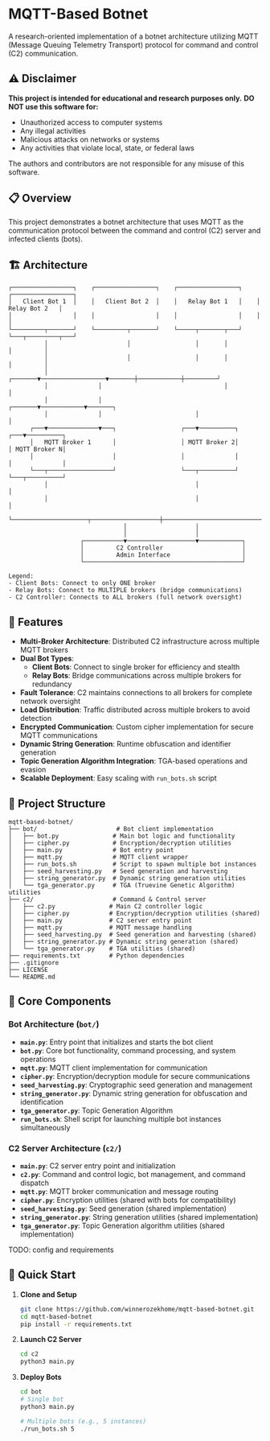 # MQTT-Based Botnet

A research-oriented implementation of a botnet architecture utilizing MQTT (Message Queuing Telemetry Transport) protocol for command and control (C2) communication.

## ⚠️ Disclaimer

**This project is intended for educational and research purposes only.** 
**DO NOT use this software for:**
- Unauthorized access to computer systems
- Any illegal activities
- Malicious attacks on networks or systems
- Any activities that violate local, state, or federal laws

The authors and contributors are not responsible for any misuse of this software.

## 📋 Overview

This project demonstrates a botnet architecture that uses MQTT as the communication protocol between the command and control (C2) server and infected clients (bots).

## 🏗️ Architecture

```
┌─────────────────┐    ┌─────────────────┐    ┌─────────────────┐    ┌─────────────────┐
│   Client Bot 1  │    │   Client Bot 2  │    │   Relay Bot 1   │    │   Relay Bot 2   │
│                 │    │                 │    │                 │    │                 │
└─────────┬───────┘    └─────────┬───────┘    └─────┬───────┬───┘    └───┬─────────┬───┘
          │                      │                  │       │            │         │
          │                      │                  │       │            │         │
          │              ┌───────▼──────────────────▼───────┼────────────┼─────────┘
          │              │                                  │            │
          │              │                          ┌───────▼────────────▼───────┐
          │              │                          │                            │
      ┌───▼──────────────▼───┐                  ┌───▼──────────┐             ┌───▼──────────┐
      │   MQTT Broker 1      │                  │ MQTT Broker 2│             │ MQTT Broker N│
      │                      │                  │              │             │              │
      └───┬──────────────────┘                  └───┬──────────┘             └───┬──────────┘
          │                                         │                            │
          │                                         │                            │
          └─────────────────────┬───────────────────┼────────────────────────────┘
                                │                   │
                                │                   │
                    ┌───────────▼───────────────────▼────────────┐
                    │         C2 Controller                      │
                    │         Admin Interface                    │
                    └────────────────────────────────────────────┘

Legend:
- Client Bots: Connect to only ONE broker
- Relay Bots: Connect to MULTIPLE brokers (bridge communications)
- C2 Controller: Connects to ALL brokers (full network oversight)
```

## 🚀 Features

- **Multi-Broker Architecture**: Distributed C2 infrastructure across multiple MQTT brokers
- **Dual Bot Types**: 
  - **Client Bots**: Connect to single broker for efficiency and stealth
  - **Relay Bots**: Bridge communications across multiple brokers for redundancy
- **Fault Tolerance**: C2 maintains connections to all brokers for complete network oversight
- **Load Distribution**: Traffic distributed across multiple brokers to avoid detection
- **Encrypted Communication**: Custom cipher implementation for secure MQTT communications
- **Dynamic String Generation**: Runtime obfuscation and identifier generation
- **Topic Generation Algorithm Integration**: TGA-based operations and evasion
- **Scalable Deployment**: Easy scaling with `run_bots.sh` script


## 📁 Project Structure

```
mqtt-based-botnet/
├── bot/                      # Bot client implementation
│   ├── bot.py               # Main bot logic and functionality
│   ├── cipher.py            # Encryption/decryption utilities
│   ├── main.py              # Bot entry point
│   ├── mqtt.py              # MQTT client wrapper
│   ├── run_bots.sh          # Script to spawn multiple bot instances
│   ├── seed_harvesting.py   # Seed generation and harvesting
│   ├── string_generator.py  # Dynamic string generation utilities
│   └── tga_generator.py     # TGA (Truevine Genetic Algorithm) utilities
├── c2/                      # Command & Control server
│   ├── c2.py               # Main C2 controller logic
│   ├── cipher.py           # Encryption/decryption utilities (shared)
│   ├── main.py             # C2 server entry point
│   ├── mqtt.py             # MQTT message handling
│   ├── seed_harvesting.py  # Seed generation and harvesting (shared)
│   ├── string_generator.py # Dynamic string generation (shared)
│   └── tga_generator.py    # TGA utilities (shared)
├── requirements.txt        # Python dependencies
├── .gitignore
├── LICENSE
└── README.md
```


## 🔧 Core Components

### Bot Architecture (`bot/`)
- **`main.py`**: Entry point that initializes and starts the bot client
- **`bot.py`**: Core bot functionality, command processing, and system operations
- **`mqtt.py`**: MQTT client implementation for communication
- **`cipher.py`**: Encryption/decryption module for secure communications
- **`seed_harvesting.py`**: Cryptographic seed generation and management
- **`string_generator.py`**: Dynamic string generation for obfuscation and identification
- **`tga_generator.py`**: Topic Generation Algorithm
- **`run_bots.sh`**: Shell script for launching multiple bot instances simultaneously

### C2 Server Architecture (`c2/`)
- **`main.py`**: C2 server entry point and initialization
- **`c2.py`**: Command and control logic, bot management, and command dispatch
- **`mqtt.py`**: MQTT broker communication and message routing
- **`cipher.py`**: Encryption utilities (shared with bots for compatibility)
- **`seed_harvesting.py`**: Seed generation (shared implementation)
- **`string_generator.py`**: String generation utilities (shared implementation)
- **`tga_generator.py`**: Topic Generation algorithm utilities (shared implementation)

TODO: config and requirements
## 🚀 Quick Start

1. **Clone and Setup**
   ```bash
   git clone https://github.com/winnerozekhome/mqtt-based-botnet.git
   cd mqtt-based-botnet
   pip install -r requirements.txt
   ```

2. **Launch C2 Server**
   ```bash
   cd c2
   python3 main.py
   ```

3. **Deploy Bots**
   ```bash
   cd bot
   # Single bot
   python3 main.py
   
   # Multiple bots (e.g., 5 instances)
   ./run_bots.sh 5
   ```
